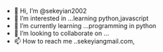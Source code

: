 - 👋 Hi, I’m @sekeyian2002
- 👀 I’m interested in ...learning python,javascript
- 🌱 I’m currently learning ...programming in python
- 💞️ I’m looking to collaborate on ...
- 📫 How to reach me ..sekeyiangmail.com,

<!---
sekeyian2002/sekeyian2002 is a ✨ special ✨ repository because its `README.md` (this file) appears on your GitHub profile.
You can click the Preview link to take a look at your changes.
--->

